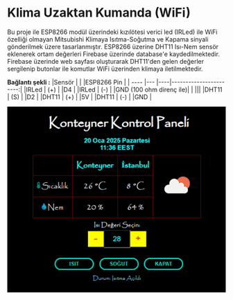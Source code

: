 # Klima Uzaktan Kumanda (WiFi)

Bu proje ile ESP8266 modül üzerindeki kızılötesi verici led (IRLed) ile WiFi özelliği olmayan Mitsubishi Klimaya Isıtma-Soğutma ve Kapama sinyali gönderilmek üzere tasarlanmıştır.
ESP8266 üzerine DHT11 Isı-Nem sensör eklenerek ortam değerleri Firebase üzerinde database'e kaydedilmektedir.
Firebase üzerinde web sayfası oluşturarak DHT11'den gelen değerler sergilenip butonlar ile komutlar WiFi üzerinden klimaya iletilmektedir.

**Bağlantı şekli :**
|Sensör   | |       |ESP8266 Pin   |
| ---- |--- |----|-----------------------:|
|IRLed | (+) |  |D4                      |
|IRLed | (-) |  |GND (100 ohm direnç ile)|
| |||
|DHT11 | (S) |  |D2                      |
|DHT11 | (+) |  |5V                      |
|DHT11 | (-) |  |GND                     |


![Ekran Görüntüsü](/Screenshot.png "Web Sayfası Görüntüsü")
